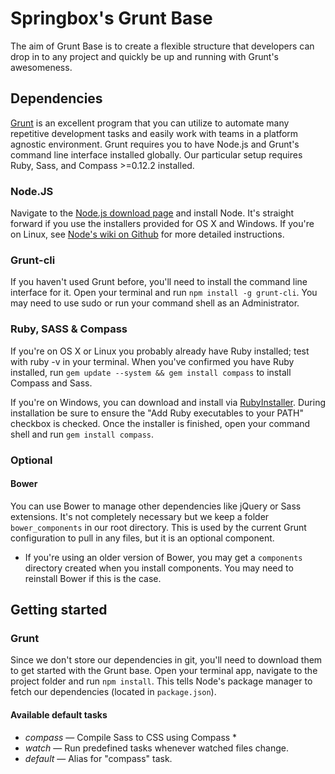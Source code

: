 # Springbox's Grunt Base

The aim of Grunt Base is to create a flexible structure that developers can drop in to any project and quickly be up and running with Grunt's awesomeness.

## Dependencies
[Grunt](http://gruntjs.com/) is an excellent program that you can utilize to automate many repetitive development tasks and easily work with teams in a platform agnostic environment. Grunt requires you to have Node.js and Grunt's command line interface installed globally. Our particular setup requires Ruby, Sass, and Compass >=0.12.2 installed. 

### Node.JS
Navigate to the [Node.js download page](http://nodejs.org/download/) and install Node. It's straight forward if you use the installers provided for OS X and Windows. If you're on Linux, see [Node's wiki on Github](https://github.com/joyent/node/wiki/Installation) for more detailed instructions.

### Grunt-cli
If you haven't used Grunt before, you'll need to install the command line interface for it. Open your terminal and run `npm install -g grunt-cli`. You may need to use sudo or run your command shell as an Administrator.

### Ruby, SASS & Compass
If you're on OS X or Linux you probably already have Ruby installed; test with ruby -v in your terminal. When you've confirmed you have Ruby installed, run `gem update --system && gem install compass` to install Compass and Sass.

If you're on Windows, you can download and install via [RubyInstaller](http://rubyinstaller.org/downloads/). During installation be sure to ensure the "Add Ruby executables to your PATH" checkbox is checked. Once the installer is finished, open your command shell and run `gem install compass`.

### Optional

#### Bower

You can use Bower to manage other dependencies like jQuery or Sass extensions. It's not completely necessary but we keep a folder `bower_components` in our root directory. This is used by the current Grunt configuration to pull in any files, but it is an optional component. 
* If you're using an older version of Bower, you may get a `components` directory created when you install components. You may need to reinstall Bower if this is the case.
 
## Getting started

### Grunt
Since we don't store our dependencies in git, you'll need to download them to get started with the Grunt base. Open your terminal app, navigate to the project folder and run `npm install`. This tells Node's package manager to fetch our dependencies (located in `package.json`).

#### Available default tasks

- *compass* — Compile Sass to CSS using Compass *                            
- *watch* — Run predefined tasks whenever watched files change.            
- *default* — Alias for "compass" task.    
